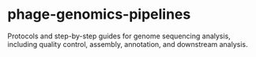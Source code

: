 # phage-genomics-pipelines
Protocols and step-by-step guides for genome sequencing analysis, including quality control, assembly, annotation, and downstream analysis.
